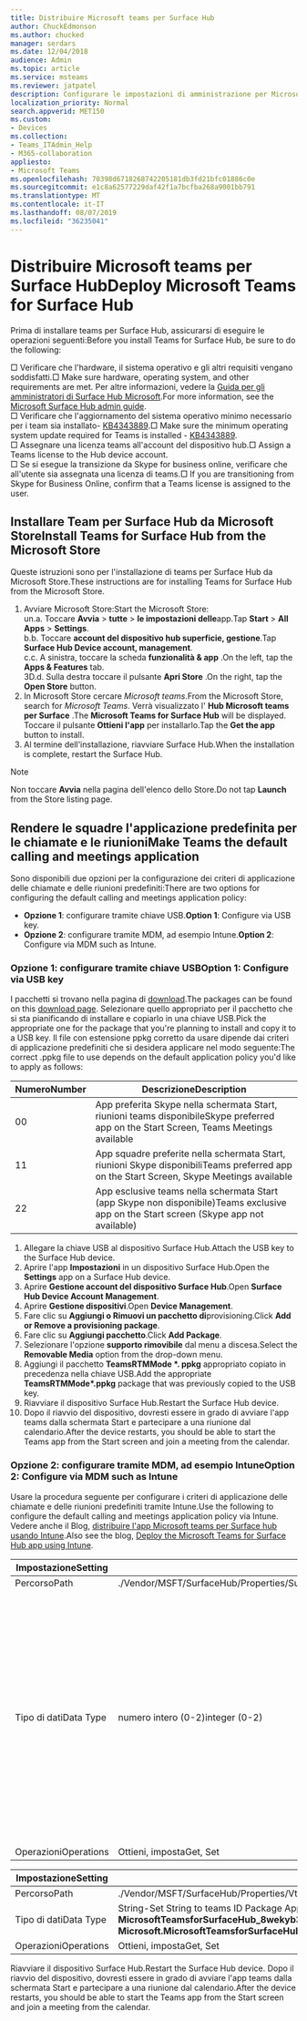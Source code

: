 ```yaml
---
title: Distribuire Microsoft teams per Surface Hub
author: ChuckEdmonson
ms.author: chucked
manager: serdars
ms.date: 12/04/2018
audience: Admin
ms.topic: article
ms.service: msteams
ms.reviewer: jatpatel
description: Configurare le impostazioni di amministrazione per Microsoft teams per Surface Hub.
localization_priority: Normal
search.appverid: MET150
ms.custom:
- Devices
ms.collection:
- Teams_ITAdmin_Help
- M365-collaboration
appliesto:
- Microsoft Teams
ms.openlocfilehash: 70398d6718268742205181db3fd21bfc01886c0e
ms.sourcegitcommit: e1c8a62577229daf42f1a7bcfba268a9001bb791
ms.translationtype: MT
ms.contentlocale: it-IT
ms.lasthandoff: 08/07/2019
ms.locfileid: "36235041"
---
```

<a name="deploy-microsoft-teams-for-surface-hub"></a><span data-ttu-id="3ed02-103">Distribuire Microsoft teams per Surface Hub</span><span class="sxs-lookup"><span data-stu-id="3ed02-103">Deploy Microsoft Teams for Surface Hub</span></span>
======================================

<span data-ttu-id="3ed02-104">Prima di installare teams per Surface Hub, assicurarsi di eseguire le operazioni seguenti:</span><span class="sxs-lookup"><span data-stu-id="3ed02-104">Before you install Teams for Surface Hub, be sure to do the following:</span></span>

 <span data-ttu-id="3ed02-105">□ Verificare che l'hardware, il sistema operativo e gli altri requisiti vengano soddisfatti.</span><span class="sxs-lookup"><span data-stu-id="3ed02-105">□ Make sure hardware, operating system, and other requirements are met.</span></span> <span data-ttu-id="3ed02-106">Per altre informazioni, vedere la [Guida per gli amministratori di Surface Hub Microsoft](https://docs.microsoft.com/surface-hub/).</span><span class="sxs-lookup"><span data-stu-id="3ed02-106">For more information, see the [Microsoft Surface Hub admin guide](https://docs.microsoft.com/surface-hub/).</span></span><br>
 <span data-ttu-id="3ed02-107">□ Verificare che l'aggiornamento del sistema operativo minimo necessario per i team sia installato- [KB4343889](https://support.microsoft.com/help/4343889).</span><span class="sxs-lookup"><span data-stu-id="3ed02-107">□ Make sure the minimum operating system update required for Teams is installed - [KB4343889](https://support.microsoft.com/help/4343889).</span></span><br>
 <span data-ttu-id="3ed02-108">□ Assegnare una licenza teams all'account del dispositivo hub.</span><span class="sxs-lookup"><span data-stu-id="3ed02-108">□ Assign a Teams license to the Hub device account.</span></span><br>
 <span data-ttu-id="3ed02-109">□ Se si esegue la transizione da Skype for business online, verificare che all'utente sia assegnata una licenza di teams.</span><span class="sxs-lookup"><span data-stu-id="3ed02-109">□ If you are transitioning from Skype for Business Online, confirm that a Teams license is assigned to the user.</span></span>

## <a name="install-teams-for-surface-hub-from-the-microsoft-store"></a><span data-ttu-id="3ed02-110">Installare Team per Surface Hub da Microsoft Store</span><span class="sxs-lookup"><span data-stu-id="3ed02-110">Install Teams for Surface Hub from the Microsoft Store</span></span> 

<span data-ttu-id="3ed02-111">Queste istruzioni sono per l'installazione di teams per Surface Hub da Microsoft Store.</span><span class="sxs-lookup"><span data-stu-id="3ed02-111">These instructions are for installing Teams for Surface Hub from the Microsoft Store.</span></span> 
 
1. <span data-ttu-id="3ed02-112">Avviare Microsoft Store:</span><span class="sxs-lookup"><span data-stu-id="3ed02-112">Start the Microsoft Store:</span></span><br>
   <span data-ttu-id="3ed02-113">un.</span><span class="sxs-lookup"><span data-stu-id="3ed02-113">a.</span></span> <span data-ttu-id="3ed02-114">Toccare **Avvia** > **tutte** > **le impostazioni delle**app.</span><span class="sxs-lookup"><span data-stu-id="3ed02-114">Tap **Start** > **All Apps** > **Settings**.</span></span><br> <span data-ttu-id="3ed02-115">b.</span><span class="sxs-lookup"><span data-stu-id="3ed02-115">b.</span></span> <span data-ttu-id="3ed02-116">Toccare **account del dispositivo hub superficie, gestione**.</span><span class="sxs-lookup"><span data-stu-id="3ed02-116">Tap **Surface Hub Device account, management**.</span></span><br>
   <span data-ttu-id="3ed02-117">c.</span><span class="sxs-lookup"><span data-stu-id="3ed02-117">c.</span></span> <span data-ttu-id="3ed02-118">A sinistra, toccare la scheda **funzionalità & app** .</span><span class="sxs-lookup"><span data-stu-id="3ed02-118">On the left, tap the **Apps & Features** tab.</span></span><br> <span data-ttu-id="3ed02-119">3D.</span><span class="sxs-lookup"><span data-stu-id="3ed02-119">d.</span></span> <span data-ttu-id="3ed02-120">Sulla destra toccare il pulsante **Apri Store** .</span><span class="sxs-lookup"><span data-stu-id="3ed02-120">On the right, tap the **Open Store** button.</span></span> 
2. <span data-ttu-id="3ed02-121">In Microsoft Store cercare *Microsoft teams*.</span><span class="sxs-lookup"><span data-stu-id="3ed02-121">From the Microsoft Store, search for *Microsoft Teams*.</span></span> <span data-ttu-id="3ed02-122">Verrà visualizzato l' **Hub Microsoft teams per Surface** .</span><span class="sxs-lookup"><span data-stu-id="3ed02-122">The **Microsoft Teams for Surface Hub** will be displayed.</span></span> <span data-ttu-id="3ed02-123">Toccare il pulsante **Ottieni l'app** per installarlo.</span><span class="sxs-lookup"><span data-stu-id="3ed02-123">Tap the **Get the app** button to install.</span></span>  
3. <span data-ttu-id="3ed02-124">Al termine dell'installazione, riavviare Surface Hub.</span><span class="sxs-lookup"><span data-stu-id="3ed02-124">When the installation is complete, restart the Surface Hub.</span></span> 

> [!NOTE]
> <span data-ttu-id="3ed02-125">Non toccare **Avvia** nella pagina dell'elenco dello Store.</span><span class="sxs-lookup"><span data-stu-id="3ed02-125">Do not tap **Launch** from the Store listing page.</span></span>

## <a name="make-teams-the-default-calling-and-meetings-application"></a><span data-ttu-id="3ed02-126">Rendere le squadre l'applicazione predefinita per le chiamate e le riunioni</span><span class="sxs-lookup"><span data-stu-id="3ed02-126">Make Teams the default calling and meetings application</span></span>
 
<span data-ttu-id="3ed02-127">Sono disponibili due opzioni per la configurazione dei criteri di applicazione delle chiamate e delle riunioni predefiniti:</span><span class="sxs-lookup"><span data-stu-id="3ed02-127">There are two options for configuring the default calling and meetings application policy:</span></span> 

- <span data-ttu-id="3ed02-128">**Opzione 1**: configurare tramite chiave USB.</span><span class="sxs-lookup"><span data-stu-id="3ed02-128">**Option 1**: Configure via USB key.</span></span> 
- <span data-ttu-id="3ed02-129">**Opzione 2**: configurare tramite MDM, ad esempio Intune.</span><span class="sxs-lookup"><span data-stu-id="3ed02-129">**Option 2**: Configure via MDM such as Intune.</span></span>
 
### <a name="option-1-configure-via-usb-key"></a><span data-ttu-id="3ed02-130">Opzione 1: configurare tramite chiave USB</span><span class="sxs-lookup"><span data-stu-id="3ed02-130">Option 1: Configure via USB key</span></span> 
 
<span data-ttu-id="3ed02-131">I pacchetti si trovano nella pagina di [download](https://1drv.ms/f/s!ArcnbnREun0Vnp9Wps9MlWB-UJZw3g).</span><span class="sxs-lookup"><span data-stu-id="3ed02-131">The packages can be found on this [download page](https://1drv.ms/f/s!ArcnbnREun0Vnp9Wps9MlWB-UJZw3g).</span></span> <span data-ttu-id="3ed02-132">Selezionare quello appropriato per il pacchetto che si sta pianificando di installare e copiarlo in una chiave USB.</span><span class="sxs-lookup"><span data-stu-id="3ed02-132">Pick the appropriate one for the package that you're planning to install and copy it to a USB key.</span></span> <span data-ttu-id="3ed02-133">Il file con estensione ppkg corretto da usare dipende dai criteri di applicazione predefiniti che si desidera applicare nel modo seguente:</span><span class="sxs-lookup"><span data-stu-id="3ed02-133">The correct .ppkg file to use depends on the default application policy you'd like to apply as follows:</span></span> 

|<span data-ttu-id="3ed02-134">Numero</span><span class="sxs-lookup"><span data-stu-id="3ed02-134">Number</span></span>  |<span data-ttu-id="3ed02-135">Descrizione</span><span class="sxs-lookup"><span data-stu-id="3ed02-135">Description</span></span>  |
|---------|---------|
|<span data-ttu-id="3ed02-136">0</span><span class="sxs-lookup"><span data-stu-id="3ed02-136">0</span></span>     | <span data-ttu-id="3ed02-137">App preferita Skype nella schermata Start, riunioni teams disponibile</span><span class="sxs-lookup"><span data-stu-id="3ed02-137">Skype preferred app on the Start Screen, Teams Meetings available</span></span>        |
|<span data-ttu-id="3ed02-138">1</span><span class="sxs-lookup"><span data-stu-id="3ed02-138">1</span></span>     | <span data-ttu-id="3ed02-139">App squadre preferite nella schermata Start, riunioni Skype disponibili</span><span class="sxs-lookup"><span data-stu-id="3ed02-139">Teams preferred app on the Start Screen, Skype Meetings available</span></span>        |
|<span data-ttu-id="3ed02-140">2</span><span class="sxs-lookup"><span data-stu-id="3ed02-140">2</span></span>     | <span data-ttu-id="3ed02-141">App esclusive teams nella schermata Start (app Skype non disponibile)</span><span class="sxs-lookup"><span data-stu-id="3ed02-141">Teams exclusive app on the Start screen (Skype app not available)</span></span>        |
 
1. <span data-ttu-id="3ed02-142">Allegare la chiave USB al dispositivo Surface Hub.</span><span class="sxs-lookup"><span data-stu-id="3ed02-142">Attach the USB key to the Surface Hub device.</span></span> 
2. <span data-ttu-id="3ed02-143">Aprire l'app **Impostazioni** in un dispositivo Surface Hub.</span><span class="sxs-lookup"><span data-stu-id="3ed02-143">Open the **Settings** app on a Surface Hub device.</span></span> 
3. <span data-ttu-id="3ed02-144">Aprire **Gestione account del dispositivo Surface Hub**.</span><span class="sxs-lookup"><span data-stu-id="3ed02-144">Open **Surface Hub Device Account Management**.</span></span>
4. <span data-ttu-id="3ed02-145">Aprire **Gestione dispositivi**.</span><span class="sxs-lookup"><span data-stu-id="3ed02-145">Open **Device Management**.</span></span> 
5. <span data-ttu-id="3ed02-146">Fare clic su **Aggiungi o Rimuovi un pacchetto di**provisioning.</span><span class="sxs-lookup"><span data-stu-id="3ed02-146">Click **Add or Remove a provisioning package**.</span></span> 
6. <span data-ttu-id="3ed02-147">Fare clic su **Aggiungi pacchetto**.</span><span class="sxs-lookup"><span data-stu-id="3ed02-147">Click **Add Package**.</span></span>
7. <span data-ttu-id="3ed02-148">Selezionare l'opzione **supporto rimovibile** dal menu a discesa.</span><span class="sxs-lookup"><span data-stu-id="3ed02-148">Select the **Removable Media** option from the drop-down menu.</span></span> 
8. <span data-ttu-id="3ed02-149">Aggiungi il pacchetto <strong>TeamsRTMMode \*. ppkg</strong> appropriato copiato in precedenza nella chiave USB.</span><span class="sxs-lookup"><span data-stu-id="3ed02-149">Add the appropriate <strong>TeamsRTMMode\*.ppkg</strong> package that was previously copied to the USB key.</span></span> 
9. <span data-ttu-id="3ed02-150">Riavviare il dispositivo Surface Hub.</span><span class="sxs-lookup"><span data-stu-id="3ed02-150">Restart the Surface Hub device.</span></span> 
10. <span data-ttu-id="3ed02-151">Dopo il riavvio del dispositivo, dovresti essere in grado di avviare l'app teams dalla schermata Start e partecipare a una riunione dal calendario.</span><span class="sxs-lookup"><span data-stu-id="3ed02-151">After the device restarts, you should be able to start the Teams app from the Start screen and join a meeting from the calendar.</span></span> 

### <a name="option-2-configure-via-mdm-such-as-intune"></a><span data-ttu-id="3ed02-152">Opzione 2: configurare tramite MDM, ad esempio Intune</span><span class="sxs-lookup"><span data-stu-id="3ed02-152">Option 2: Configure via MDM such as Intune</span></span> 

<span data-ttu-id="3ed02-153">Usare la procedura seguente per configurare i criteri di applicazione delle chiamate e delle riunioni predefiniti tramite Intune.</span><span class="sxs-lookup"><span data-stu-id="3ed02-153">Use the following to configure the default calling and meetings application policy via Intune.</span></span> <span data-ttu-id="3ed02-154">Vedere anche il Blog, [distribuire l'app Microsoft teams per Surface hub usando Intune](https://y0av.me/2018/07/16/deploy-the-microsoft-teams-for-surface-hub-app-using-intune/).</span><span class="sxs-lookup"><span data-stu-id="3ed02-154">Also see the blog, [Deploy the Microsoft Teams for Surface Hub app using Intune](https://y0av.me/2018/07/16/deploy-the-microsoft-teams-for-surface-hub-app-using-intune/).</span></span>

|<span data-ttu-id="3ed02-155">Impostazione</span><span class="sxs-lookup"><span data-stu-id="3ed02-155">Setting</span></span>   |<span data-ttu-id="3ed02-156">Valore</span><span class="sxs-lookup"><span data-stu-id="3ed02-156">Value</span></span>    |<span data-ttu-id="3ed02-157">Descrizione</span><span class="sxs-lookup"><span data-stu-id="3ed02-157">Description</span></span>    |
|----------|---------|---------|
|<span data-ttu-id="3ed02-158">Percorso</span><span class="sxs-lookup"><span data-stu-id="3ed02-158">Path</span></span>      | <span data-ttu-id="3ed02-159">./Vendor/MSFT/SurfaceHub/Properties/SurfaceHubMeetingMode</span><span class="sxs-lookup"><span data-stu-id="3ed02-159">./Vendor/MSFT/SurfaceHub/Properties/SurfaceHubMeetingMode</span></span>        |
|<span data-ttu-id="3ed02-160">Tipo di dati</span><span class="sxs-lookup"><span data-stu-id="3ed02-160">Data Type</span></span> | <span data-ttu-id="3ed02-161">numero intero (0-2)</span><span class="sxs-lookup"><span data-stu-id="3ed02-161">integer (0-2)</span></span>   |<span data-ttu-id="3ed02-162">0-app preferita Skype nella schermata Start, riunioni teams disponibili</span><span class="sxs-lookup"><span data-stu-id="3ed02-162">0 - Skype preferred app on the Start Screen, Teams Meetings available</span></span><br><span data-ttu-id="3ed02-163">1-app preferite per le squadre nella schermata Start, riunioni Skype disponibili</span><span class="sxs-lookup"><span data-stu-id="3ed02-163">1 - Teams preferred app on the Start Screen, Skype Meetings available</span></span><br><span data-ttu-id="3ed02-164">App esclusive 2-teams nella schermata Start (app Skype non disponibile)</span><span class="sxs-lookup"><span data-stu-id="3ed02-164">2 - Teams exclusive app on the Start screen (Skype app not available)</span></span> |
|<span data-ttu-id="3ed02-165">Operazioni</span><span class="sxs-lookup"><span data-stu-id="3ed02-165">Operations</span></span>| <span data-ttu-id="3ed02-166">Ottieni, imposta</span><span class="sxs-lookup"><span data-stu-id="3ed02-166">Get, Set</span></span>        |

|<span data-ttu-id="3ed02-167">Impostazione</span><span class="sxs-lookup"><span data-stu-id="3ed02-167">Setting</span></span>   |<span data-ttu-id="3ed02-168">Valore</span><span class="sxs-lookup"><span data-stu-id="3ed02-168">Value</span></span>    |
|----------|---------|
|<span data-ttu-id="3ed02-169">Percorso</span><span class="sxs-lookup"><span data-stu-id="3ed02-169">Path</span></span>      | <span data-ttu-id="3ed02-170">./Vendor/MSFT/SurfaceHub/Properties/VtcAppPackageId</span><span class="sxs-lookup"><span data-stu-id="3ed02-170">./Vendor/MSFT/SurfaceHub/Properties/VtcAppPackageId</span></span>        |
|<span data-ttu-id="3ed02-171">Tipo di dati</span><span class="sxs-lookup"><span data-stu-id="3ed02-171">Data Type</span></span> | <span data-ttu-id="3ed02-172">String-Set String to teams ID Package Application come **Microsoft. MicrosoftTeamsforSurfaceHub_8wekyb3d8bbwe! Teams**</span><span class="sxs-lookup"><span data-stu-id="3ed02-172">string - set string to Teams application package ID as **Microsoft.MicrosoftTeamsforSurfaceHub_8wekyb3d8bbwe!Teams**</span></span> |
|<span data-ttu-id="3ed02-173">Operazioni</span><span class="sxs-lookup"><span data-stu-id="3ed02-173">Operations</span></span>| <span data-ttu-id="3ed02-174">Ottieni, imposta</span><span class="sxs-lookup"><span data-stu-id="3ed02-174">Get, Set</span></span>        |

<span data-ttu-id="3ed02-175">Riavviare il dispositivo Surface Hub.</span><span class="sxs-lookup"><span data-stu-id="3ed02-175">Restart the Surface Hub device.</span></span> <span data-ttu-id="3ed02-176">Dopo il riavvio del dispositivo, dovresti essere in grado di avviare l'app teams dalla schermata Start e partecipare a una riunione dal calendario.</span><span class="sxs-lookup"><span data-stu-id="3ed02-176">After the device restarts, you should be able to start the Teams app from the Start screen and join a meeting from the calendar.</span></span>

